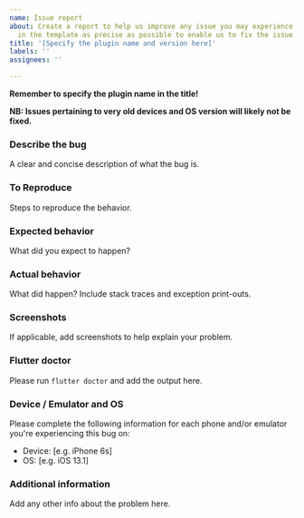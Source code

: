 ```yaml
---
name: Issue report
about: Create a report to help us improve any issue you may experience. Please fill
  in the template as precise as possible to enable us to fix the issue. 
title: '[Specify the plugin name and version here]'
labels: ''
assignees: ''

---
```


**Remember to specify the plugin name in the title!**

**NB: Issues pertaining to very old devices and OS version will likely not be fixed.**

### Describe the bug
A clear and concise description of what the bug is.

### To Reproduce
Steps to reproduce the behavior.

### Expected behavior
What did you expect to happen?

### Actual behavior
What did happen? Include stack traces and exception print-outs.

### Screenshots
If applicable, add screenshots to help explain your problem.

### Flutter doctor 
Please run `flutter doctor` and add the output here.

### Device / Emulator and OS
Please complete the following information for each phone and/or emulator you're experiencing this bug on:
 - Device: [e.g. iPhone 6s]
 - OS: [e.g. iOS 13.1]

### Additional information
Add any other info about the problem here.
